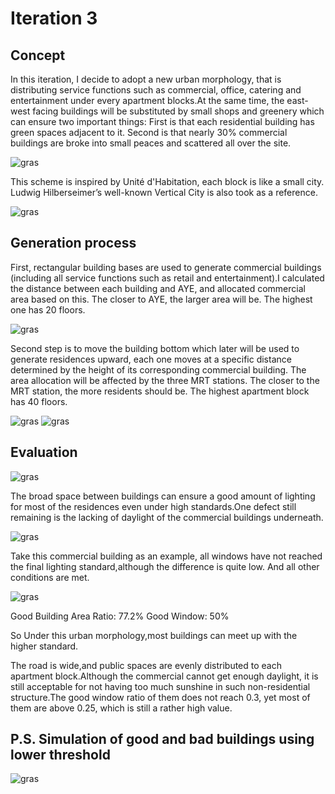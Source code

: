 # Iteration 3

## Concept
In this iteration, I decide to adopt a new urban morphology, that is distributing service functions such as commercial, office, catering and entertainment under every apartment blocks.At the same time, the east-west facing buildings will be substituted by small shops and greenery which can ensure two important things: First is that each residential building has green spaces adjacent to it. Second is that  nearly 30% commercial buildings are broke into small peaces and scattered all over the site.



![gras](imgs/I2P1.jpg)

This scheme is inspired by Unité d'Habitation, each block is like a small city. Ludwig Hilberseimer’s well-known Vertical City is also took as a reference.

![gras](imgs/I2P2.jpg)

## Generation process
First, rectangular building bases are used to generate commercial buildings (including all service functions such as retail and entertainment).I calculated the distance between each building and AYE, and allocated commercial area based on this. The closer to AYE, the larger area will be. The highest one has 20 floors.

![gras](imgs/I2P3.jpg)

Second step is to move the building bottom which later will be used to generate residences upward, each one moves at a specific distance determined by the height of its corresponding commercial building. The area allocation will be affected by the three MRT stations. The closer to the MRT station, the more residents should be. The highest apartment block has 40 floors.

![gras](imgs/I2P4.png)
![gras](imgs/I2P13.png)

## Evaluation

![gras](imgs/I2P11.jpg)

The broad space between buildings can ensure a good amount of lighting for most of the residences even under high standards.One defect still remaining is the lacking of daylight of the commercial buildings underneath.

![gras](imgs/I2P12.jpg)

Take this commercial building as an example, all windows have not reached the final lighting standard,although the difference is quite low. And all other conditions are met.

![gras](imgs/I2P10.jpg)

Good Building Area Ratio: 77.2% 
Good Window: 50%

So Under this urban morphology,most buildings can meet up with the higher standard. 

The road is wide,and public spaces are evenly distributed to each apartment block.Although the commercial cannot get enough daylight, it is still acceptable for not having too much sunshine in such non-residential structure.The good window ratio of them does not reach 0.3, yet most of them are above 0.25, which is still a rather high value.

## P.S. Simulation of good and bad buildings using lower threshold

![gras](imgs/I2P14.jpg)

